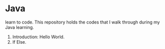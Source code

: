 # Java
learn to code.
This repository holds the codes that I walk through during my Java learning. 
1. Introduction: Hello World.
2. If Else.
